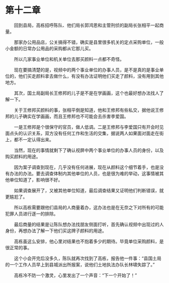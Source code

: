 #	第十二章

　　回到县局，高栋招呼陈队、他们局长郭鸿恩和主管刑侦的副局长张相平一起商量。

　　那家办公用品店，公关搞得不错，确实是县里很多机关的定点采购单位，一般小金额的日常办公用品的采购都从它那儿买。

　　所以几家事业单位和机关单位去那买颜料一点都不奇怪。

　　现在要搞清楚的是，视频中的两个事业单位的办事人员，是不是真的是事业单位的，他们买走颜料拿去做什么，有没有办法证明他们买走了颜料，没有用到其他地方。

　　其次，国土局副局长王修邦的儿子是不是在学画画，这个也最好想办法找人了解一下。

　　关于王修邦买颜料的事，张相平倒是知道，他和王修邦有些私交，据他说王修邦的儿子确实在学画画，而且王修邦也不可能会去杀害李爱国。

　　一是王修邦是个很保守的官员，做人低调。二是王修邦与李爱国只有开会时见面点头的认识关系，双方没有任何工作和生活的交集，据说两人如果面对面走在街上，都不一定认得出来。

　　当然，现在的事情就剩下了确认视屏中两个事业单位的办事人员的身份，以及购买颜料的用途。

　　因为案子调查到现在，几乎没有任何进展，现在从颜料这个细节着手，也是没有办法的办法。要去调查体制内其他单位的人员，也是很为难的举动，这事情被其他单位知道了，影响很不好。

　　如果调查展开了，又被其他单位知道，最后调查结果又证明他们判断错误，就更尴尬了。

　　所以高栋需要跟他们县局的人商量着办，这办法也是在无奈之下对所有的可能犯罪人员进行逐一的排除。

　　最后商量的结果是让陈队想办法找朋友侧面打听，首先确认视频中出现过的人身份，再想办法了解一下他们买这牌子颜料的用途。

　　高栋虽这么安排，他心里对结果也不抱着多少的期待。毕竟单位采购颜料，是很正常的事。

　　这个小会开完后没多久，陈队就再次找到了高栋，报告他一件事：“县国土局的一个工作人员早上到县城派出所报案，说他们土地执法办队长林啸失踪了。”

　　高栋冷不防一个激灵，心里发出了一个声音：“下一个开始了！”

